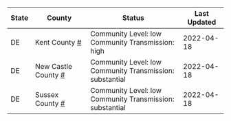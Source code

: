 State | County | Status | Last Updated
--- | --- | --- | --- 
DE | Kent County <a href="#kent_county">#</a> | <a name="kent_county"></a>Community Level: low<br/>Community Transmission: high | 2022-04-18
DE | New Castle County <a href="#new_castle_county">#</a> | <a name="new_castle_county"></a>Community Level: low<br/>Community Transmission: substantial | 2022-04-18
DE | Sussex County <a href="#sussex_county">#</a> | <a name="sussex_county"></a>Community Level: low<br/>Community Transmission: substantial | 2022-04-18
